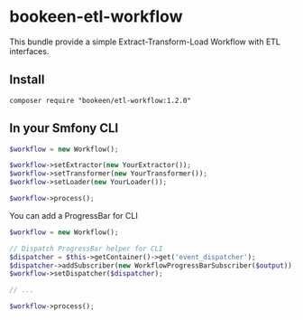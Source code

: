 bookeen-etl-workflow
================

This bundle provide a simple Extract-Transform-Load Workflow with ETL interfaces.

Install
-------
``` shell
composer require "bookeen/etl-workflow:1.2.0"
```

In your Smfony CLI
------------------
```php
$workflow = new Workflow();

$workflow->setExtractor(new YourExtractor());
$workflow->setTransformer(new YourTransformer());
$workflow->setLoader(new YourLoader());

$workflow->process();
```

You can add a ProgressBar for CLI
```php
$workflow = new Workflow();

// Dispatch ProgressBar helper for CLI
$dispatcher = $this->getContainer()->get('event_dispatcher');
$dispatcher->addSubscriber(new WorkflowProgressBarSubscriber($output));
$workflow->setDispatcher($dispatcher);

// ...

$workflow->process();
```
